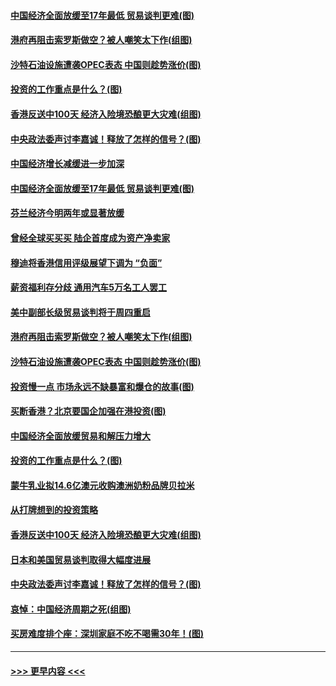 #### [中国经济全面放缓至17年最低 贸易谈判更难(图)](../pages/p5/907648.md?t=09171622) 
#### [港府再阻击索罗斯做空？被人嘲笑太下作(组图)](../pages/p5/907637.md?t=09171622) 
#### [沙特石油设施遭袭OPEC表态 中国则趁势涨价(图)](../pages/p5/907570.md?t=09171622) 
#### [投资的工作重点是什么？(图)](../pages/p5/907561.md?t=09171622) 
#### [香港反送中100天 经济入险境恐酿更大灾难(组图)](../pages/p5/907533.md?t=09171622) 
#### [中央政法委声讨李嘉诚！释放了怎样的信号？(图)](../pages/p5/907522.md?t=09171622) 
#### [中国经济增长减缓进一步加深](../pages/p5/907649.md?t=09171622) 
#### [中国经济全面放缓至17年最低 贸易谈判更难(图)](../pages/p5/907648.md?t=09171622) 
#### [芬兰经济今明两年或显著放缓](../pages/p5/907643.md?t=09171622) 
#### [曾经全球买买买 陆企首度成为资产净卖家](../pages/p5/907641.md?t=09171622) 
#### [穆迪将香港信用评级展望下调为 “负面”](../pages/p5/907640.md?t=09171622) 
#### [薪资福利存分歧 通用汽车5万名工人罢工](../pages/p5/907639.md?t=09171622) 
#### [美中副部长级贸易谈判将于周四重启](../pages/p5/907638.md?t=09171622) 
#### [港府再阻击索罗斯做空？被人嘲笑太下作(组图)](../pages/p5/907637.md?t=09171622) 
#### [沙特石油设施遭袭OPEC表态 中国则趁势涨价(图)](../pages/p5/907570.md?t=09171622) 
#### [投资慢一点 市场永远不缺暴富和爆仓的故事(图)](../pages/p5/907564.md?t=09171622) 
#### [买断香港？北京要国企加强在港投资(图)](../pages/p5/907582.md?t=09171622) 
#### [中国经济全面放缓贸易和解压力增大](../pages/p5/907579.md?t=09171622) 
#### [投资的工作重点是什么？(图)](../pages/p5/907561.md?t=09171622) 
#### [蒙牛乳业拟14.6亿澳元收购澳洲奶粉品牌贝拉米](../pages/p5/907571.md?t=09171622) 
#### [从打牌想到的投资策略](../pages/p5/907563.md?t=09171622) 
#### [香港反送中100天 经济入险境恐酿更大灾难(组图)](../pages/p5/907533.md?t=09171622) 
#### [日本和美国贸易谈判取得大幅度进展](../pages/p5/907527.md?t=09171622) 
#### [中央政法委声讨李嘉诚！释放了怎样的信号？(图)](../pages/p5/907522.md?t=09171622) 
#### [哀悼：中国经济周期之死(组图)](../pages/p5/907455.md?t=09171622) 
#### [买房难度排个座：深圳家庭不吃不喝需30年！(图)](../pages/p5/907463.md?t=09171622) 

----
#### [ >>> 更早内容 <<< ](../indexes/p5-earlier.md)
